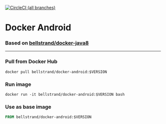 [![CircleCI (all branches)](https://img.shields.io/circleci/project/github/bellstrand/docker-android.svg)](https://circleci.com/gh/bellstrand/docker-android)

# Docker Android
### Based on [bellstrand/docker-java8](https://github.com/bellstrand/docker-java8)
----
### Pull from Docker Hub
```
docker pull bellstrand/docker-android:$VERSION
```

### Run image
```
docker run -it bellstrand/docker-android:$VERSION bash
```

### Use as base image
```Dockerfile
FROM bellstrand/docker-android:$VERSION
```